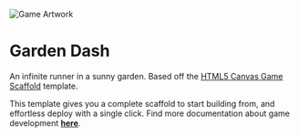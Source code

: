 ![Game Artwork](https://i.imgur.com/jcBe9Ef.png)

# Garden Dash

An infinite runner in a sunny garden. Based off the [HTML5 Canvas Game Scaffold](https://gokoji.com/templates/96258628-3a97-4cce-b2d7-3829ecd46f32 "HTML5 Canvas Game Scaffold") template.

This template gives you a complete scaffold to start building from, and effortless deploy with a single click. Find more documentation about game development [**here**](https://developer.mozilla.org/en-US/docs/Games).